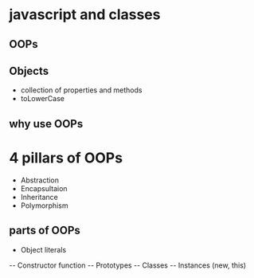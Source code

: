 # javascript and classes

## OOPs

## Objects
- collection of properties and methods
- toLowerCase

## why use OOPs

# 4 pillars of OOPs
- Abstraction
- Encapsultaion
- Inheritance
- Polymorphism

## parts of OOPs
- Object literals

-- Constructor function
-- Prototypes
-- Classes
-- Instances (new, this)

